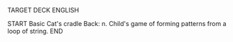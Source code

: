 TARGET DECK
ENGLISH

START
Basic
Cat's cradle
Back: n. Child's game of forming patterns from a loop of string.
END
